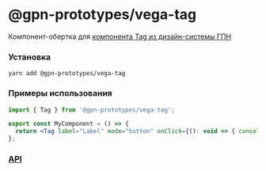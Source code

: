 # @gpn-prototypes/vega-tag

Компонент-обертка для [компонента Tag из дизайн-системы ГПН](https://ui-kit.gpn.vercel.app/?path=/story/components-tag--playground)

### Установка

```
yarn add @gpn-prototypes/vega-tag
```

### Примеры использования

```jsx
import { Tag } from '@gpn-prototypes/vega-tag';

export const MyComponent = () => {
  return <Tag label="Label" mode="button" onClick={(): void => { console.log('Tag') }} />;
};
```

### [API](https://ui-kit.gpn.vercel.app/?path=/docs/components-tag--playground)
